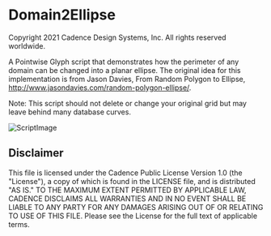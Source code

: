 # Domain2Ellipse
Copyright 2021 Cadence Design Systems, Inc. All rights reserved worldwide.

A Pointwise Glyph script that demonstrates how the perimeter of any 
domain can be changed into a planar ellipse. The original idea for this
implementation is from Jason Davies, From Random Polygon to Ellipse,
http://www.jasondavies.com/random-polygon-ellipse/.

Note: This script should not delete or change your original grid but
may leave behind many database curves.

![ScriptImage](https://raw.github.com/pointwise/Domain2Ellipse/master/ScriptImage.png)

## Disclaimer
This file is licensed under the Cadence Public License Version 1.0 (the "License"), a copy of which is found in the LICENSE file, and is distributed "AS IS." 
TO THE MAXIMUM EXTENT PERMITTED BY APPLICABLE LAW, CADENCE DISCLAIMS ALL WARRANTIES AND IN NO EVENT SHALL BE LIABLE TO ANY PARTY FOR ANY DAMAGES ARISING OUT OF OR RELATING TO USE OF THIS FILE. 
Please see the License for the full text of applicable terms.
	 

